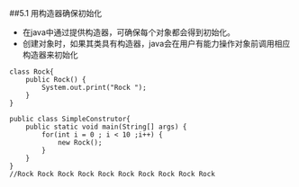 ##5.1 用构造器确保初始化
* 在java中通过提供构造器，可确保每个对象都会得到初始化。
* 创建对象时，如果其类具有构造器，java会在用户有能力操作对象前调用相应构造器来初始化
```
class Rock{
	public Rock() {
		System.out.print("Rock ");
	}
}

public class SimpleConstrutor{
	public static void main(String[] args) {
		for(int i = 0 ; i < 10 ;i++) {
			new Rock();
		}
	}
}
//Rock Rock Rock Rock Rock Rock Rock Rock Rock Rock 
```
